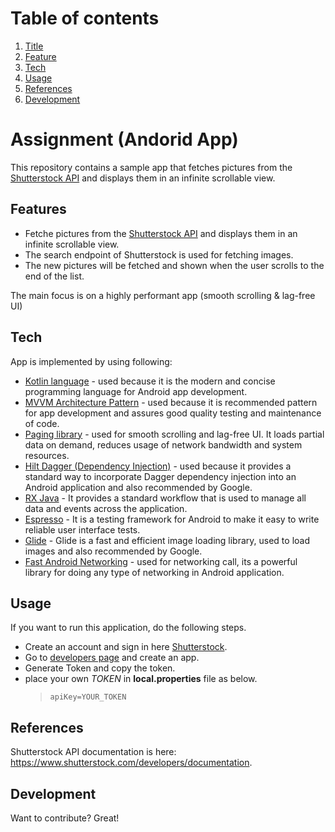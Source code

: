 # Table of contents
1. [Title](#assignment)
2. [Feature](#features)
3. [Tech](#tech)
4. [Usage](#Usage)
5. [References](#references)
6. [Development](#development)

# Assignment (Andorid App)

This repository contains a sample app that fetches pictures from the [Shutterstock API](http://api.shutterstock.com/) and displays them in an infinite scrollable view.

## Features

- Fetche pictures from the [Shutterstock API] and displays them in an infinite scrollable view.
- The search endpoint of Shutterstock is used for fetching images.
- The new pictures will be fetched and shown when the user scrolls to the end of the list.

The main focus is on a highly performant app (smooth scrolling & lag-free UI)

## Tech

App is implemented by using following:

- [Kotlin language] - used because it is the modern and concise programming language for Android app development.
- [MVVM Architecture Pattern] - used because it is recommended pattern for app development and assures good quality testing and maintenance of code.
- [Paging library] - used for smooth scrolling and lag-free UI. It loads partial data on demand, reduces usage of network bandwidth and system resources.
- [Hilt Dagger (Dependency Injection)] - used because it provides a standard way to incorporate Dagger dependency injection into an Android application and also recommended by Google.
- [RX Java] - It provides a standard workflow that is used to manage all data and events across the application.
- [Espresso] - It is a testing framework for Android to make it easy to write reliable user interface tests.
- [Glide] - Glide is a fast and efficient image loading library, used to load images and also recommended by Google.
- [Fast Android Networking] - used for networking call, its a powerful library for doing any type of networking in Android application.

## Usage

If you want to run this application, do the following steps.
- Create an account and sign in here [Shutterstock].
- Go to [developers page] and create an app.
- Generate Token and copy the token.
- place your own *TOKEN* in **local.properties** file as below.
  > `apiKey=YOUR_TOKEN`



## References

Shutterstock API documentation is here: https://www.shutterstock.com/developers/documentation.

## Development

Want to contribute? Great!


[//]: # (These are reference links used in the body of this note.)

[Shutterstock]: <https://accounts.shutterstock.com/>
[developers page]: <https://www.shutterstock.com/account/developers/apps>
[Kotlin language]: <https://developer.android.com/kotlin>
[Shutterstock API]: <http://api.shutterstock.com/>
[MVVM Architecture Pattern]: <https://blog.mindorks.com/mvvm-architecture-android-tutorial-for-beginners-step-by-step-guide>
[Paging library]: <https://developer.android.com/topic/libraries/architecture/paging/v3-overview>
[Hilt Dagger (Dependency Injection)]: <https://developer.android.com/training/dependency-injection/hilt-android>
[RX Java]: <https://github.com/ReactiveX/RxJava>
[Espresso]: <https://developer.android.com/training/testing/espresso>
[Glide]: <https://github.com/bumptech/glide>
[Fast Android Networking]: <https://github.com/amitshekhariitbhu/Fast-Android-Networking>